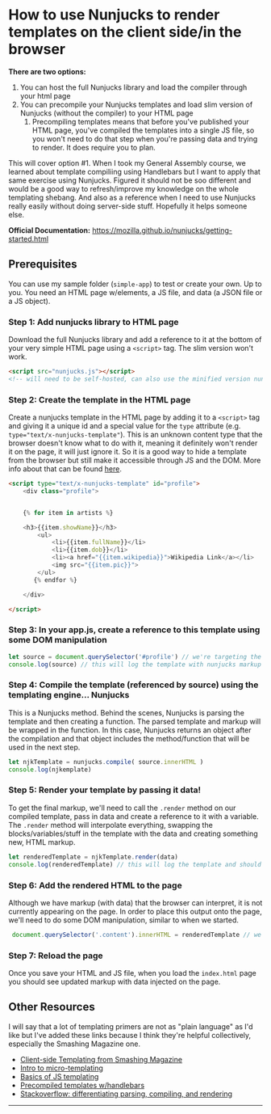 # How to use Nunjucks to render templates on the client side/in the browser

**There are two options:**
1) You can host the full Nunjucks library and load the compiler through your html page
2) You can precompile your Nunjucks templates and load slim version of Nunjucks (without the compiler) to your HTML page
    1) Precompiling templates means that before you've published your HTML page, you've compiled the templates into a single JS file, so you won't need to do that step when you're passing data and trying to render. It does require you to plan.

This will cover option #1. When I took my General Assembly course, we learned about template compiliing using Handlebars but I want to apply that same exercise using Nunjucks. Figured it should not be soo different and would be a good way to refresh/improve my knowledge on the whole templating shebang. And also as a reference when I need to use Nunjucks really easily without doing server-side stuff. Hopefully it helps someone else.

**Official Documentation:** https://mozilla.github.io/nunjucks/getting-started.html

## Prerequisites
You can use my sample folder (`simple-app`) to test or create your own. Up to you. You need an HTML page w/elements, a JS file, and data (a JSON file or a JS object).


### Step 1: Add nunjucks library to HTML page
Download the full Nunjucks library and add a reference to it at the bottom of your very simple HTML page using a `<script>` tag. The slim version won't work.
```html
<script src="nunjucks.js"></script>
<!-- will need to be self-hosted, can also use the minified version nunjucks.min.js  -->
```

### Step 2: Create the template in the HTML page
Create a nunjucks template in the HTML page by adding it to a `<script>` tag and giving it a unique id and a special value for the `type` attribute (e.g. `type="text/x-nunjucks-template"`). This is an unknown content type that the browser doesn't know what to do with it, meaning it definitely won't render it on the page, it will just ignore it. So it is a good way to hide a template from the browser but still make it accessible through JS and the DOM. More info about that can be found [here](https://johnresig.com/blog/javascript-micro-templating).
```html
<script type="text/x-nunjucks-template" id="profile">
    <div class="profile">


    {% for item in artists %}

    <h3>{{item.showName}}</h3>
        <ul>
            <li>{{item.fullName}}</li>
            <li>{{item.dob}}</li>
            <li><a href="{{item.wikipedia}}">Wikipedia Link</a></li>
            <img src="{{item.pic}}">
        </ul>
       {% endfor %}

    </div>

</script>
```

### Step 3: In your app.js, create a reference to this template using some DOM manipulation
```js
let source = document.querySelector('#profile') // we're targeting the element on the page w/the "profile" ID. This is where the nunjucks template is located
console.log(source) // this will log the template with nunjucks markup
```

### Step 4: Compile the template (referenced by source) using the templating engine... Nunjucks
This is a Nunjucks method. Behind the scenes, Nunjucks is parsing the template and then creating a function. The parsed template and markup will be wrapped in the function. In this case, Nunjucks returns an object after the compilation and that object includes the method/function that will be used in the next step.
```js
let njkTemplate = nunjucks.compile( source.innerHTML )
console.log(njkemplate)
```

### Step 5: Render your template by passing it data!
To get the final markup, we'll need to call the `.render` method on our compiled template, pass in data and create a reference to it with a variable. The `.render` method will interpolate everything, swapping the blocks/variables/stuff in the template with the data and creating something new, HTML markup.
```js
let renderedTemplate = njkTemplate.render(data)
console.log(renderedTemplate) // this will log the template and should show that the variables were replaced w/actual data

```

### Step 6: Add the rendered HTML to the page
Although we have markup (with data) that the browser can interpret, it is not currently appearing on the page. In order to place this output onto the page, we'll need to do some DOM manipulation, similar to when we started.
```js
 document.querySelector('.content').innerHTML = renderedTemplate // we're targeting the element on the page w/this "content" classname. This is where we'll insert our rendered template on the page
```

### Step 7: Reload the page
Once you save your HTML and JS file, when you load the `index.html` page you should see updated markup with data injected on the page.


## Other Resources
I will say that a lot of templating primers are not as "plain language" as I'd like but I've added these links because I think they're helpful collectively, especially the Smashing Magazine one.
- [Client-side Templating from Smashing Magazine](https://www.smashingmagazine.com/2012/12/client-side-templating/)
- [Intro to micro-templating](https://johnresig.com/blog/javascript-micro-templating)
- [Basics of JS templating](https://css-tricks.com/video-screencasts/127-basics-of-javascript-templating/)
- [Precompiled templates w/handlebars](https://nuunoo.wordpress.com/2013/06/08/javascript-pre-compiled-templates-with-handlebars-js/)
- [Stackoverflow: differentiating parsing, compiling, and rendering](https://stackoverflow.com/questions/9384650/difference-between-compile-parse-and-render-in-mustache-js)
---
